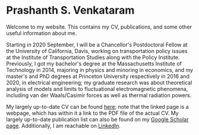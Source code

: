 # Prashanth S. Venkataram

Welcome to my website. This contains my CV, publications, and some other useful information about me.

Starting in 2020 September, I will be a Chancellor's Postdoctoral Fellow at the University of California, Davis, working on transportation policy issues at the Institute of Transportation Studies along with the Policy Institute. Previously, I got my bachelor's degree at the Massachusetts Institute of Technology in 2014, majoring in physics and minoring in economics, and my master's and PhD degrees at Princeton University respectively in 2016 and 2020, in electrical engineering; my graduate research was about theoretical analysis of models and limits to fluctuational electromagnetic phenomena, including van der Waals/Casimir forces as well as thermal radiation powers.

My largely up-to-date CV can be found [here](./cvfiles/index.md); note that the linked page is a webpage, which has within it a link to the PDF file of the actual CV. My largely up-to-date publication list can also be found on my [Google Scholar page](https://scholar.google.com/citations?user=k0q5jmcAAAAJ&hl=en&oi=ao). Additionally, I am reachable on [LinkedIn](https://www.linkedin.com/in/prashanth-venkataram-a4a140149).
